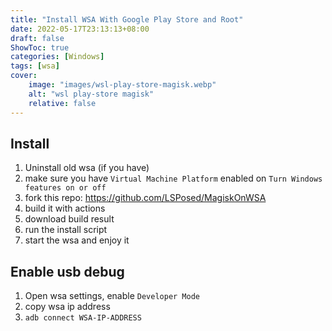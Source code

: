 ```yaml
---
title: "Install WSA With Google Play Store and Root"
date: 2022-05-17T23:13:13+08:00
draft: false
ShowToc: true
categories: [Windows]
tags: [wsa]
cover:
    image: "images/wsl-play-store-magisk.webp"
    alt: "wsl play-store magisk"
    relative: false
---
```


## Install

1. Uninstall old wsa (if you have)
2. make sure you have `Virtual Machine Platform` enabled on `Turn Windows features on or off`
3. fork this repo: https://github.com/LSPosed/MagiskOnWSA
4. build it with actions
5. download build result
6. run the install script
7. start the wsa and enjoy it

## Enable usb debug

1. Open wsa settings, enable `Developer Mode`
2. copy wsa ip address
3. `adb connect WSA-IP-ADDRESS`
